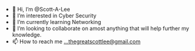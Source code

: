 - 👋 Hi, I’m @Scott-A-Lee
- 👀 I’m interested in Cyber Security
- 🌱 I’m currently learning Networking
- 💞️ I’m looking to collaborate on amost anything that will help further my knowledge.
- 📫 How to reach me ...thegreatscottlee@gmail.com

<!---
Scott-A-Lee/Scott-A-Lee is a ✨ special ✨ repository because its `README.md` (this file) appears on your GitHub profile.
You can click the Preview link to take a look at your changes.
--->
